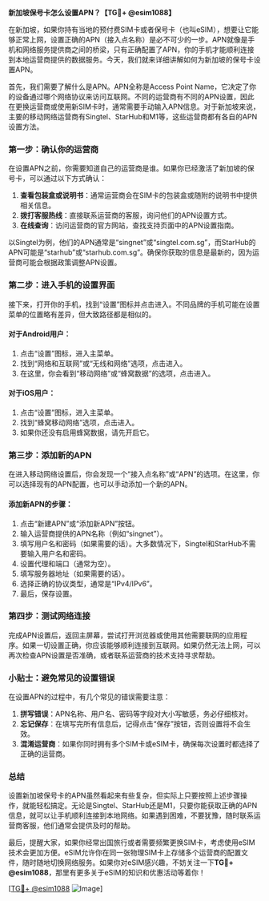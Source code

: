 **新加坡保号卡怎么设置APN？【TG💪+ @esim1088】**

在新加坡，如果你持有当地的预付费SIM卡或者保号卡（也叫eSIM），想要让它能够正常上网，设置正确的APN（接入点名称）是必不可少的一步。APN就像是手机和网络服务提供商之间的桥梁，只有正确配置了APN，你的手机才能顺利连接到本地运营商提供的数据服务。今天，我们就来详细讲解如何为新加坡的保号卡设置APN。

首先，我们需要了解什么是APN。APN全称是Access Point Name，它决定了你的设备通过哪个网络协议来访问互联网。不同的运营商有不同的APN设置，因此在更换运营商或使用新SIM卡时，通常需要手动输入APN信息。对于新加坡来说，主要的移动网络运营商有Singtel、StarHub和M1等，这些运营商都有各自的APN设置方法。

### 第一步：确认你的运营商

在设置APN之前，你需要知道自己的运营商是谁。如果你已经激活了新加坡的保号卡，可以通过以下方式确认：

1. **查看包装盒或说明书**：通常运营商会在SIM卡的包装盒或随附的说明书中提供相关信息。
2. **拨打客服热线**：直接联系运营商的客服，询问他们的APN设置方式。
3. **在线查询**：访问运营商的官方网站，查找支持页面中的APN设置指南。

以Singtel为例，他们的APN通常是“singnet”或“singtel.com.sg”，而StarHub的APN可能是“starhub”或“starhub.com.sg”。确保你获取的信息是最新的，因为运营商可能会根据政策调整APN设置。

### 第二步：进入手机的设置界面

接下来，打开你的手机，找到“设置”图标并点击进入。不同品牌的手机可能在设置菜单的位置略有差异，但大致路径都是相似的。

#### 对于Android用户：
1. 点击“设置”图标，进入主菜单。
2. 找到“网络和互联网”或“无线和网络”选项，点击进入。
3. 在这里，你会看到“移动网络”或“蜂窝数据”的选项，点击进入。

#### 对于iOS用户：
1. 点击“设置”图标，进入主菜单。
2. 找到“蜂窝移动网络”选项，点击进入。
3. 如果你还没有启用蜂窝数据，请先开启它。

### 第三步：添加新的APN

在进入移动网络设置后，你会发现一个“接入点名称”或“APN”的选项。在这里，你可以选择现有的APN配置，也可以手动添加一个新的APN。

#### 添加新APN的步骤：
1. 点击“新建APN”或“添加新APN”按钮。
2. 输入运营商提供的APN名称（例如“singnet”）。
3. 填写用户名和密码（如果需要的话）。大多数情况下，Singtel和StarHub不需要输入用户名和密码。
4. 设置代理和端口（通常为空）。
5. 填写服务器地址（如果需要的话）。
6. 选择正确的协议类型，通常是“IPv4/IPv6”。
7. 最后，保存设置。

### 第四步：测试网络连接

完成APN设置后，返回主屏幕，尝试打开浏览器或使用其他需要联网的应用程序。如果一切设置正确，你应该能够顺利连接到互联网。如果仍然无法上网，可以再次检查APN设置是否准确，或者联系运营商的技术支持寻求帮助。

### 小贴士：避免常见的设置错误

在设置APN的过程中，有几个常见的错误需要注意：

1. **拼写错误**：APN名称、用户名、密码等字段对大小写敏感，务必仔细核对。
2. **忘记保存**：在填写完所有信息后，记得点击“保存”按钮，否则设置将不会生效。
3. **混淆运营商**：如果你同时拥有多个SIM卡或eSIM卡，确保每次设置时都选择了正确的运营商。

### 总结

设置新加坡保号卡的APN虽然看起来有些复杂，但实际上只要按照上述步骤操作，就能轻松搞定。无论是Singtel、StarHub还是M1，只要你能获取正确的APN信息，就可以让手机顺利连接到本地网络。如果遇到困难，不要犹豫，随时联系运营商客服，他们通常会提供及时的帮助。

最后，提醒大家，如果你经常出国旅行或者需要频繁更换SIM卡，考虑使用eSIM技术会更加方便。eSIM允许你在同一张物理SIM卡上存储多个运营商的配置文件，随时随地切换网络服务。如果你对eSIM感兴趣，不妨关注一下**TG💪+ @esim1088**，那里有更多关于eSIM的知识和优惠活动等着你！

[[TG💪+ @esim1088](https://t.me/s/esim1088) ![Image](https://i.postimg.cc/4NQfJmqS/Snipaste-2025-05-13-00-14-12.png)]